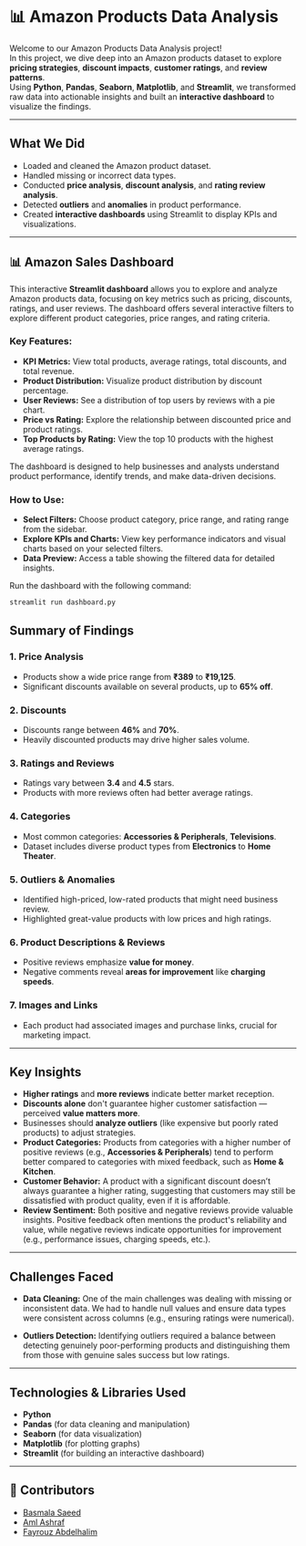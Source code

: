 # 📊 Amazon Products Data Analysis 

Welcome to our Amazon Products Data Analysis project!  
In this project, we dive deep into an Amazon products dataset to explore **pricing strategies**, **discount impacts**, **customer ratings**, and **review patterns**.  
Using **Python**, **Pandas**, **Seaborn**, **Matplotlib**, and **Streamlit**, we transformed raw data into actionable insights and built an **interactive dashboard** to visualize the findings.

---

##  What We Did
- Loaded and cleaned the Amazon product dataset.
- Handled missing or incorrect data types.
- Conducted **price analysis**, **discount analysis**, and **rating review analysis**.
- Detected **outliers** and **anomalies** in product performance.
- Created **interactive dashboards** using Streamlit to display KPIs and visualizations.
--- 
## 📊 Amazon Sales Dashboard

This interactive **Streamlit dashboard** allows you to explore and analyze Amazon products data, focusing on key metrics such as pricing, discounts, ratings, and user reviews. The dashboard offers several interactive filters to explore different product categories, price ranges, and rating criteria.

### Key Features:
- **KPI Metrics:** View total products, average ratings, total discounts, and total revenue.
- **Product Distribution:** Visualize product distribution by discount percentage.
- **User Reviews:** See a distribution of top users by reviews with a pie chart.
- **Price vs Rating:** Explore the relationship between discounted price and product ratings.
- **Top Products by Rating:** View the top 10 products with the highest average ratings.

The dashboard is designed to help businesses and analysts understand product performance, identify trends, and make data-driven decisions.

### How to Use:
- **Select Filters:** Choose product category, price range, and rating range from the sidebar.
- **Explore KPIs and Charts:** View key performance indicators and visual charts based on your selected filters.
- **Data Preview:** Access a table showing the filtered data for detailed insights.

Run the dashboard with the following command:
```bash
streamlit run dashboard.py
```
##  Summary of Findings

### 1.  Price Analysis
- Products show a wide price range from **₹389** to **₹19,125**.
- Significant discounts available on several products, up to **65% off**.

### 2.  Discounts
- Discounts range between **46%** and **70%**.
- Heavily discounted products may drive higher sales volume.

### 3.  Ratings and Reviews
- Ratings vary between **3.4** and **4.5** stars.
- Products with more reviews often had better average ratings.

### 4. Categories
- Most common categories: **Accessories & Peripherals**, **Televisions**.
- Dataset includes diverse product types from **Electronics** to **Home Theater**.

### 5. Outliers & Anomalies
- Identified high-priced, low-rated products that might need business review.
- Highlighted great-value products with low prices and high ratings.

### 6.  Product Descriptions & Reviews
- Positive reviews emphasize **value for money**.
- Negative comments reveal **areas for improvement** like **charging speeds**.

### 7.  Images and Links
- Each product had associated images and purchase links, crucial for marketing impact.
---
##  Key Insights
- **Higher ratings** and **more reviews** indicate better market reception.
- **Discounts alone** don't guarantee higher customer satisfaction — perceived **value matters more**.
- Businesses should **analyze outliers** (like expensive but poorly rated products) to adjust strategies.
- **Product Categories:** Products from categories with a higher number of positive reviews (e.g., **Accessories & Peripherals**) tend to perform better compared to categories with mixed feedback, such as **Home & Kitchen**. 
- **Customer Behavior:** A product with a significant discount doesn’t always guarantee a higher rating, suggesting that customers may still be dissatisfied with product quality, even if it is affordable.
- **Review Sentiment:** Both positive and negative reviews provide valuable insights. Positive feedback often mentions the product's reliability and value, while negative reviews indicate opportunities for improvement (e.g., performance issues, charging speeds, etc.).
---

## Challenges Faced
- **Data Cleaning:** One of the main challenges was dealing with missing or inconsistent data. We had to handle null values and ensure data types were consistent across columns (e.g., ensuring ratings were numerical).
  
- **Outliers Detection:** Identifying outliers required a balance between detecting genuinely poor-performing products and distinguishing them from those with genuine sales success but low ratings.
---
##  Technologies & Libraries Used
- **Python**
- **Pandas** (for data cleaning and manipulation)
- **Seaborn** (for data visualization)
- **Matplotlib** (for plotting graphs)
- **Streamlit** (for building an interactive dashboard)
----
## 👥 Contributors

- [Basmala Saeed](https://github.com/basmalaeltabakh) 
- [Aml Ashraf](https://github.com/2mlashraf) 
- [Fayrouz Abdelhalim](https://github.com/fayrouzabdelhalim) 


